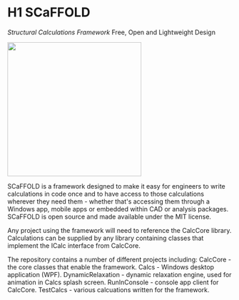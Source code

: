 # H1 SCaFFOLD
*Structural Calculations Framework*
Free, Open and Lightweight Design

<img src="Calcs/resources/CalcSplash.gif" width="300">

SCaFFOLD is a framework designed to make it easy for engineers to write calculations in code once and to have access to those calculations wherever they need them - whether that's accessing them through a Windows app, mobile apps or embedded within CAD or analysis packages. SCaFFOLD is open source and made available under the MIT license.

Any project using the framework will need to reference the CalcCore library. Calculations can be supplied by any library containing classes that implement the ICalc interface from CalcCore.

The repository contains a number of different projects including:
CalcCore - the core classes that enable the framework.
Calcs - Windows desktop application (WPF).
DynamicRelaxation - dynamic relaxation engine, used for animation in Calcs splash screen.
RunInConsole - console app client for CalcCore.
TestCalcs - various calcuations written for the framework.
